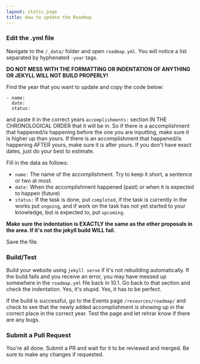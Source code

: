 ```yaml
---
layout: static_page
title: How to update the Roadmap
---
```


### Edit the .yml file
Navigate to the `/_data/` folder and open `roadmap.yml`. You will notice a list separated by hyphenated `-year` tags. 

**DO NOT MESS WITH THE FORMATTING OR INDENTATION OF ANYTHING OR JEKYLL WILL NOT BUILD PROPERLY!**

Find the year that you want to update and copy the code below:
```
- name:
  date:
  status:
```
and paste it in the correct years `accomplishments:` section IN THE CHRONOLOGICAL ORDER that it will be in. So if there is a accomplishment that happened/is happening before the one you are inputting, make sure it is higher up than yours. If there is an accomplishment that happened/is happening AFTER yours, make sure it is after yours. If you don't have exact dates, just do your best to estimate.

Fill in the data as follows:
* `name:` The name of the accomplishment. Try to keep it short, a sentence or two at most.
* `date:` When the accomplishment happened (past) or when it is expected to happen (future)
* `status:` If the task is done, put `completed`, if the task is currently in the works put `ongoing`, and if work on the task has not yet started to your knowledge, but is expected to, put `upcoming`.

**Make sure the indentation is EXACTLY the same as the other proposals in the area. If it's not the jekyll build WILL fail.**

Save the file.

### Build/Test
Build your website using `jekyll serve` if it's not rebuilding automatically. If the build fails and you receive an error, you may have messed up somewhere in the `roadmap.yml` file back in 10.1. Go back to that section and check the indentation. Yes, it's stupid. Yes, it has to be perfect.

If the build is successful, go to the Events page `/resources/roadmap/` and check to see that the newly added accomplishment is showing up in the correct place in the correct year. Test the page and let rehrar know if there are any bugs.

### Submit a Pull Request
You're all done. Submit a PR and wait for it to be reviewed and merged. Be sure to make any changes if requested.